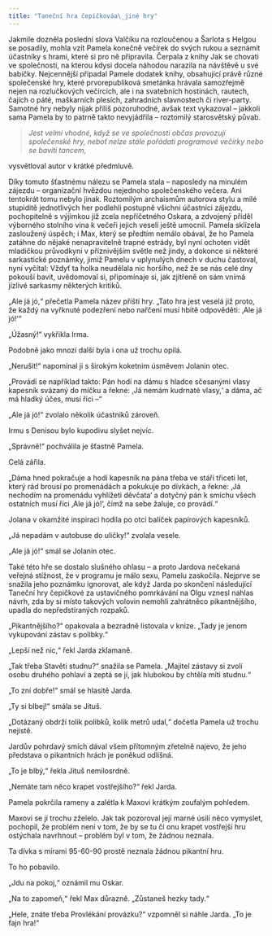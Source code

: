 ```yaml
---
title: "Taneční hra čepičkováa\_jiné hry"
---
```


Jakmile dozněla poslední slova Valčíku na rozloučenou a Šarlota s Helgou se posadily, mohla vzít Pamela konečně večírek do svých rukou a seznámit účastníky s hrami, které si pro ně připravila. Čerpala z knihy Jak se chovati ve společnosti, na kterou kdysi docela náhodou narazila na návštěvě u své babičky. Nejcennější připadal Pamele dodatek knihy, obsahující právě různé společenské hry, které prvorepubliková smetánka hrávala samozřejmě nejen na rozlučkových večírcích, ale i na svatebních hostinách, rautech, čajích o páté, maškarních plesích, zahradních slavnostech či river-party. Samotné hry nebyly nijak příliš pozoruhodné, avšak text vykazoval – jakkoli sama Pamela by to patrně takto nevyjádřila – roztomilý starosvětský půvab.

  

> __Jest velmi vhodné, když se ve společnosti občas provozují společenské hry, neboť nelze stále pořádati programové večírky nebo se baviti tancem_,_

vysvětloval autor v krátké předmluvě.

  

Díky tomuto šťastnému nálezu se Pamela stala – naposledy na minulém zájezdu – organizační hvězdou nejednoho společenského večera. Ani tentokrát tomu nebylo jinak. Roztomilým archaismům autorova stylu a milé stupiditě jednotlivých her podlehli postupně všichni účastníci zájezdu, pochopitelně s výjimkou již zcela nepříčetného Oskara, a zdvojený příděl výborného stolního vína k večeři jejich veselí ještě umocnil. Pamela sklízela zasloužený úspěch; i Max, který se předtím nemálo obával, že ho Pamela zatáhne do nějaké nenapravitelně trapné estrády, byl nyní ochoten vidět mladičkou průvodkyni v příznivějším světle než jindy, a dokonce si některé sarkastické poznámky, jimiž Pamelu v uplynulých dnech v duchu častoval, nyní vyčítal: Vždyť ta holka neudělala nic horšího, než že se nás celé dny pokouší bavit, uvědomoval si, připomínaje si, jak zjitřeně on sám vnímá jízlivé sarkasmy některých kritiků.

„Ale já jó,“ přečetla Pamela název příští hry. „Tato hra jest veselá již proto, že každý na vyřknuté podezření nebo nařčení musí hbitě odpověděti: ‚Ale já jó!‘“

„Úžasný!“ vykřikla Irma.

Podobně jako mnozí další byla i ona už trochu opilá.

„Nerušit!“ napomínal ji s širokým koketním úsměvem Jolanin otec.

„Provádí se například takto: Pán hodí na dámu s hladce sčesanými vlasy kapesník svázaný do míčku a řekne: ‚Já nemám kudrnaté vlasy,‘ a dáma, ač má hladký účes, musí říci –“

„Ale já jó!“ zvolalo několik účastníků zároveň.

Irmu s Denisou bylo kupodivu slyšet nejvíc.

„Správně!“ pochválila je šťastně Pamela.

Celá zářila.

„Dáma hned pokračuje a hodí kapesník na pána třeba ve stáří třiceti let, který rád brousí po promenádách a pokukuje po dívkách, a řekne: ‚Já nechodím na promenádu vyhlížeti děvčata‘ a dotyčný pán k smíchu všech ostatních musí říci ‚Ale já jó!‘, čímž na sebe žaluje, co provádí.“

Jolana v okamžité inspiraci hodila po otci balíček papírových kapesníků.

„Já nepadám v autobuse do uličky!“ zvolala vesele.

„Ale já jó!“ smál se Jolanin otec.

Také této hře se dostalo slušného ohlasu – a proto Jardova nečekaná veřejná stížnost, že v programu je málo sexu, Pamelu zaskočila. Nejprve se snažila jeho poznámku ignorovat, ale když Jarda po skončení následující Taneční hry čepičkové za ustavičného pomrkávání na Olgu vznesl nahlas návrh, zda by si místo takových volovin nemohli zahrátněco pikantnějšího, upadla do nepředstíraných rozpaků.

„Pikantnějšího?“ opakovala a bezradně listovala v knize. „Tady je jenom vykupování zástav s polibky.“

„Lepší než nic,“ řekl Jarda zklamaně.

„Tak třeba Stavěti studnu?“ snažila se Pamela. „Majitel zástavy si zvolí osobu druhého pohlaví a zeptá se jí, jak hlubokou by chtěla míti studnu.“

„To zní dobře!“ smál se hlasitě Jarda.

„Ty si blbej!“ smála se Jituš.

„Dotázaný obdrží tolik polibků, kolik metrů udal,“ dočetla Pamela už trochu nejistě.

Jardův pohrdavý smích dával všem přítomným zřetelně najevo, že jeho představa o pikantních hrách je poněkud odlišná.

„To je blbý,“ řekla Jituš nemilosrdně.

„Nemáte tam něco krapet vostřejšího?“ řekl Jarda.

Pamela pokrčila rameny a zalétla k Maxovi krátkým zoufalým pohledem.

Maxovi se jí trochu zželelo. Jak tak pozoroval její marné úsilí něco vymyslet, pochopil, že problém není v tom, že by se tu či onu krapet vostřejší hru ostýchala navrhnout – problém byl v tom, že žádnou neznala.

Ta dívka s mírami 95-60-90 prostě neznala žádnou pikantní hru.

To ho pobavilo.

„Jdu na pokoj,“ oznámil mu Oskar.

„Na to zapomeň,“ řekl Max důrazně. „Zůstaneš hezky tady.“

„Hele, znáte třeba Provlékání provázku?“ vzpomněl si náhle Jarda. „To je fajn hra!“
